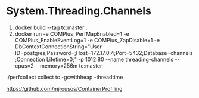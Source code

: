 # System.Threading.Channels
1. docker build --tag tc:master .
2. docker run -e COMPlus_PerfMapEnabled=1 -e COMPlus_EnableEventLog=1 -e COMPlus_ZapDisable=1 -e DbContextConnectionString="User ID=postgres;Password=;Host=172.17.0.4;Port=5432;Database=channels;Connection Lifetime=0;" -p 1012:80 --name threading-channels --cpus=2 --memory=256m tc:master

./perfcollect collect tc -gcwithheap -threadtime

https://github.com/mjrousos/ContainerProfiling